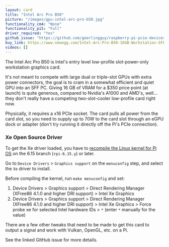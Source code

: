```yaml
---
layout: card
title: "Intel Arc Pro B50"
picture: "/images/gpu-intel-arc-pro-b50.jpg"
functionality_cm4: "None"
functionality_pi5: "Full"
driver_required: "Yes"
github_issue: "https://github.com/geerlingguy/raspberry-pi-pcie-devices/issues/779"
buy_link: https://www.newegg.com/Intel-Arc-Pro-B50-16GB-Workstation-SFF-Graphics-Card/p/N82E16814883007
videos: []
---
```

The Intel Arc Pro B50 is Intel's entry level low-profile slot-power-only workstation graphics card.

It's not meant to compete with large dual or triple-slot GPUs with extra power connectors, the goal is to cram in a somewhat efficient and quiet GPU into an SFF PC. Giving 16 GB of VRAM for a $350 price point (at launch) is quite generous, compared to Nvidia's A1000 and AMD's, well... they don't really have a competing two-slot-cooler low-profile card right now.

Physically, it requires a x16 PCIe socket. The card pulls all power from the card slot, so you need to supply up to 70W to the card slot through an eGPU dock or adapter (don't try running it directly off the Pi's PCIe connection).

### Xe Open Source Driver

To get the Xe driver loaded, you have to [recompile the Linux kernel for Pi OS](https://github.com/geerlingguy/raspberry-pi-pcie-devices/tree/master/extras/cross-compile) on the 6.15 branch (`rpi-6.15.y`) or later.

Go to `Device Drivers` > `Graphics support` on the `menuconfig` step, and select the `Xe` driver to install.

Before compiling the kernel, run `make menuconfig` and set:

  1. Device Drivers > Graphics support > Direct Rendering Manager (XFree86 4.1.0 and higher DRI support) > Intel Xe Graphics
  1. Device Drivers > Graphics support > Direct Rendering Manager (XFree86 4.1.0 and higher DRI support) > Intel Xe Graphics > Force probe xe for selected Intel hardware IDs > `*` (enter `*` manually for the value)

There are a few other tweaks that need to be made to get this card to output a signal and work with Vulkan, OpenGL, etc. on a Pi.

See the linked GitHub issue for more details.
